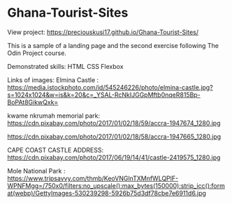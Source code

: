 # Ghana-Tourist-Sites
View project: https://preciouskusi17.github.io/Ghana-Tourist-Sites/

This is a sample of a landing page and the second exercise following The Odin Project course.

Demonstrated skills:
    HTML
    CSS
    Flexbox

Links of images:
Elmina Castle : https://media.istockphoto.com/id/545246226/photo/elmina-castle.jpg?s=1024x1024&w=is&k=20&c=_YSAL-RcNkIJGGpMftb0nqeR815Bp-BoPAt8GikwQxk= 

kwame nkrumah memorial park:  https://cdn.pixabay.com/photo/2017/01/02/18/59/accra-1947674_1280.jpg

https://cdn.pixabay.com/photo/2017/01/02/18/58/accra-1947665_1280.jpg


CAPE COAST CASTLE  ADDRESS:   https://cdn.pixabay.com/photo/2017/06/19/14/41/castle-2419575_1280.jpg

Mole National Park : https://www.tripsavvy.com/thmb/KeoVNGlnTXMnfWLQPlF-WPNFMgg=/750x0/filters:no_upscale():max_bytes(150000):strip_icc():format(webp)/GettyImages-530239298-5926b75d3df78cbe7e6911d6.jpg
